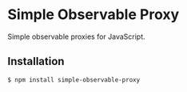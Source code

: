 # Simple Observable Proxy
Simple observable proxies for JavaScript.

## Installation

```
$ npm install simple-observable-proxy
```


